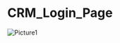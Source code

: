 # CRM_Login_Page
![Picture1](https://github.com/Prasannag46/CRM--PROJECT/assets/130888880/0379c80a-cd9a-4f09-9d27-745170945d8b)
